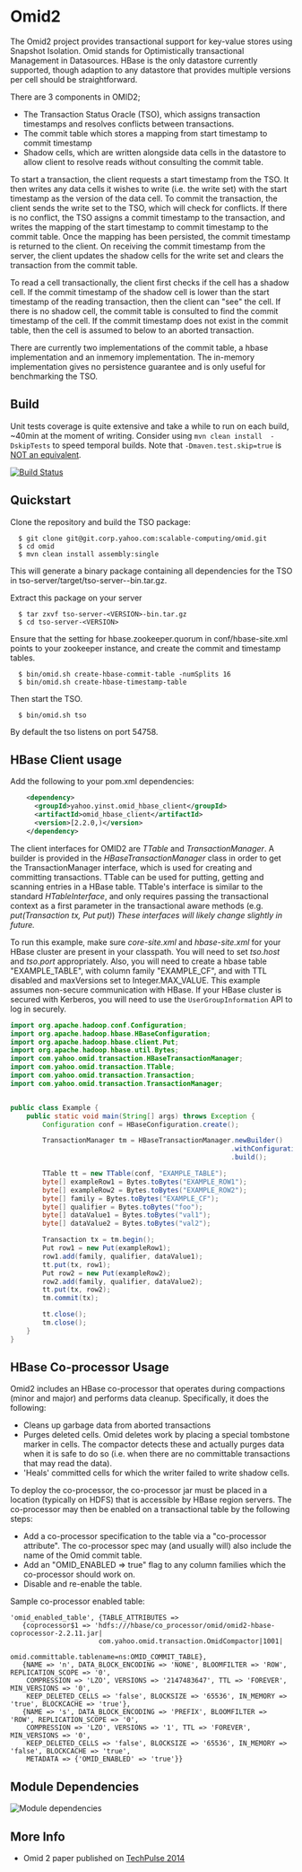 Omid2
=====

The Omid2 project provides transactional support for key-value stores using Snapshot Isolation. Omid stands for Optimistically transactional Management in Datasources. HBase is the only datastore currently supported, though adaption to any datastore that provides multiple versions per cell should be straightforward.

There are 3 components in OMID2;
 * The Transaction Status Oracle (TSO), which assigns transaction timestamps and resolves conflicts between transactions.
 * The commit table which stores a mapping from start timestamp to commit timestamp
 * Shadow cells, which are written alongside data cells in the datastore to allow client to resolve reads without consulting the commit table.

To start a transaction, the client requests a start timestamp from the TSO. It then writes any data cells it wishes to write (i.e. the write set) with the start timestamp as the version of the data cell. To commit the transaction, the client sends the write set to the TSO, which will check for conflicts. If there is no conflict, the TSO assigns a commit timestamp to the transaction, and writes the mapping of the start timestamp to commit timestamp to the commit table. Once the mapping has been persisted, the commit timestamp is returned to the client. On receiving the commit timestamp from the server, the client updates the shadow cells for the write set and clears the transaction from the commit table.

To read a cell transactionally, the client first checks if the cell has a shadow cell. If the commit timestamp of the shadow cell is lower than the start timestamp of the reading transaction, then the client can "see" the cell. If there is no shadow cell, the commit table is consulted to find the commit timestamp of the cell. If the commit timestamp does not exist in the commit table, then the cell is assumed to below to an aborted transaction.

There are currently two implementations of the commit table, a hbase implementation and an inmemory implementation. The in-memory implementation gives no persistence guarantee and is only useful for benchmarking the TSO. 

Build
------
Unit tests coverage is quite extensive and take a while to run on each build, ~40min at the moment of writing. Consider using
`mvn clean install  -DskipTests` to speed temporal builds. Note that `-Dmaven.test.skip=true` is [NOT an equivalent][1].

[![Build Status](http://jenkins.screwdriver.corp.yahoo.com:9999/jenkins/job/omid2-trunk-component/badge/icon)](http://jenkins.screwdriver.corp.yahoo.com:9999/jenkins/job/omid2-trunk-component/)

Quickstart
----------
Clone the repository and build the TSO package:

      $ git clone git@git.corp.yahoo.com:scalable-computing/omid.git
      $ cd omid
      $ mvn clean install assembly:single

This will generate a binary package containing all dependencies for the TSO in tso-server/target/tso-server-<VERSION>-bin.tar.gz.

Extract this package on your server

      $ tar zxvf tso-server-<VERSION>-bin.tar.gz
      $ cd tso-server-<VERSION>

Ensure that the setting for hbase.zookeeper.quorum in conf/hbase-site.xml points to your zookeeper instance, and create the commit and timestamp tables.
      
      $ bin/omid.sh create-hbase-commit-table -numSplits 16
      $ bin/omid.sh create-hbase-timestamp-table

Then start the TSO.

      $ bin/omid.sh tso

By default the tso listens on port 54758.

HBase Client usage
------------------

Add the following to your pom.xml dependencies:
```xml
    <dependency>
      <groupId>yahoo.yinst.omid_hbase_client</groupId>
      <artifactId>omid_hbase_client</artifactId>
      <version>[2.2.0,)</version>
    </dependency>
```

The client interfaces for OMID2 are _TTable_ and _TransactionManager_. A builder is provided in the
_HBaseTransactionManager_ class in order to get the TransactionManager interface, which is used for creating and
committing transactions. TTable can be used for putting, getting and scanning entries in a HBase table. TTable's
interface is similar to the standard _HTableInterface_, and only requires passing the transactional context as a
first parameter in the transactional aware methods (e.g. _put(Transaction tx, Put put)_)
_These interfaces will likely change slightly in future._

To run this example, make sure _core-site.xml_ and _hbase-site.xml_ for your HBase cluster are present in
your classpath. You will need to set _tso.host_ and _tso.port_ appropriately. Also, you will need to create a hbase
table "EXAMPLE_TABLE", with column family "EXAMPLE_CF", and with TTL disabled and maxVersions set to Integer.MAX_VALUE.
This example assumes non-secure communication with HBase. If your HBase cluster is secured with Kerberos, you will
need to use the `UserGroupInformation` API to log in securely.

```java
import org.apache.hadoop.conf.Configuration;
import org.apache.hadoop.hbase.HBaseConfiguration;
import org.apache.hadoop.hbase.client.Put;
import org.apache.hadoop.hbase.util.Bytes;
import com.yahoo.omid.transaction.HBaseTransactionManager;
import com.yahoo.omid.transaction.TTable;
import com.yahoo.omid.transaction.Transaction;
import com.yahoo.omid.transaction.TransactionManager;


public class Example {
    public static void main(String[] args) throws Exception {
        Configuration conf = HBaseConfiguration.create();

        TransactionManager tm = HBaseTransactionManager.newBuilder()
                                                       .withConfiguration(conf)
                                                       .build();

        TTable tt = new TTable(conf, "EXAMPLE_TABLE");
        byte[] exampleRow1 = Bytes.toBytes("EXAMPLE_ROW1");
        byte[] exampleRow2 = Bytes.toBytes("EXAMPLE_ROW2");
        byte[] family = Bytes.toBytes("EXAMPLE_CF");
        byte[] qualifier = Bytes.toBytes("foo");
        byte[] dataValue1 = Bytes.toBytes("val1");
        byte[] dataValue2 = Bytes.toBytes("val2");

        Transaction tx = tm.begin();
        Put row1 = new Put(exampleRow1);
        row1.add(family, qualifier, dataValue1);
        tt.put(tx, row1);
        Put row2 = new Put(exampleRow2);
        row2.add(family, qualifier, dataValue2);
        tt.put(tx, row2);
        tm.commit(tx);

        tt.close();
        tm.close();
    }
}
```

HBase Co-processor Usage
------------------------
Omid2 includes an HBase co-processor that operates during compactions (minor and major) and performs
data cleanup. Specifically, it does the following:
 * Cleans up garbage data from aborted transactions
 * Purges deleted cells. Omid deletes work by placing a special tombstone marker in cells. The compactor
   detects these and actually purges data when it is safe to do so (i.e. when there are no committable transactions
   that may read the data).
 * 'Heals' committed cells for which the writer failed to write shadow cells.

To deploy the co-processor, the co-processor jar must be placed in a location (typically on HDFS) that is accessible
by HBase region servers. The co-processor may then be enabled on a transactional table by the following steps:
 * Add a co-processor specification to the table via a "co-processor attribute". The co-processor spec may (and usually will)
   also include the name of the Omid commit table.
 * Add an "OMID_ENABLED => true" flag to any column families which the co-processor should work on.
 * Disable and re-enable the table.

Sample co-processor enabled table:
```
'omid_enabled_table', {TABLE_ATTRIBUTES =>
   {coprocessor$1 => 'hdfs:///hbase/co_processor/omid/omid2-hbase-coprocessor-2.2.11.jar|
                      com.yahoo.omid.transaction.OmidCompactor|1001|
                      omid.committable.tablename=ns:OMID_COMMIT_TABLE},
   {NAME => 'n', DATA_BLOCK_ENCODING => 'NONE', BLOOMFILTER => 'ROW', REPLICATION_SCOPE => '0',
    COMPRESSION => 'LZO', VERSIONS => '2147483647', TTL => 'FOREVER', MIN_VERSIONS => '0',
    KEEP_DELETED_CELLS => 'false', BLOCKSIZE => '65536', IN_MEMORY => 'true', BLOCKCACHE => 'true'},
   {NAME => 's', DATA_BLOCK_ENCODING => 'PREFIX', BLOOMFILTER => 'ROW', REPLICATION_SCOPE => '0',
    COMPRESSION => 'LZO', VERSIONS => '1', TTL => 'FOREVER', MIN_VERSIONS => '0',
    KEEP_DELETED_CELLS => 'false', BLOCKSIZE => '65536', IN_MEMORY => 'false', BLOCKCACHE => 'true',
    METADATA => {'OMID_ENABLED' => 'true'}}
```

Module Dependencies
-------------------
![Module dependencies](https://git.corp.yahoo.com/scalable-computing/omid/raw/master/doc/images/ModuleDependencies.png "Module dependencies")

More Info
---------
* Omid 2 paper published on [TechPulse 2014](https://git.corp.yahoo.com/scalable-computing/techpulse2014-omid2/raw/master/omid2-submitted.pdf)

[1]: http://ericlefevre.net/wordpress/2008/02/21/skipping-tests-with-maven/